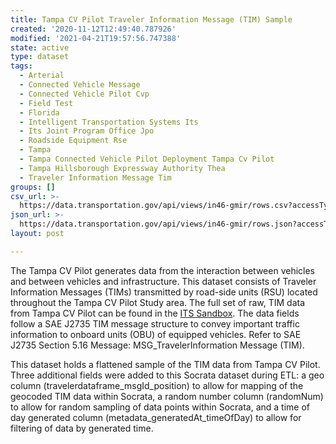 ```yaml
---
title: Tampa CV Pilot Traveler Information Message (TIM) Sample
created: '2020-11-12T12:49:40.787926'
modified: '2021-04-21T19:57:56.747388'
state: active
type: dataset
tags:
  - Arterial
  - Connected Vehicle Message
  - Connected Vehicle Pilot Cvp
  - Field Test
  - Florida
  - Intelligent Transportation Systems Its
  - Its Joint Program Office Jpo
  - Roadside Equipment Rse
  - Tampa
  - Tampa Connected Vehicle Pilot Deployment Tampa Cv Pilot
  - Tampa Hillsborough Expressway Authority Thea
  - Traveler Information Message Tim
groups: []
csv_url: >-
  https://data.transportation.gov/api/views/in46-gmir/rows.csv?accessType=DOWNLOAD
json_url: >-
  https://data.transportation.gov/api/views/in46-gmir/rows.json?accessType=DOWNLOAD
layout: post

---
```

The Tampa CV Pilot generates data from the interaction between vehicles and between vehicles and infrastructure. This dataset consists of Traveler Information Messages (TIMs) transmitted by road-side units (RSU) located throughout the Tampa CV Pilot Study area.  The full set of raw, TIM data from Tampa CV Pilot can be found in the <a href="http://usdot-its-cvpilot-public-data.s3.amazonaws.com/index.html" target="_blank">ITS Sandbox</a>. The data fields follow a SAE J2735 TIM message structure to convey important traffic information to onboard units (OBU) of equipped vehicles. Refer to SAE J2735 Section 5.16 Message: MSG_TravelerInformation Message (TIM).

This dataset holds a flattened sample of the TIM data from Tampa CV Pilot. Three additional fields were added to this Socrata dataset during ETL: a geo column (travelerdataframe_msgId_position) to allow for mapping of the geocoded TIM data within Socrata, a random number column (randomNum) to allow for random sampling of data points within Socrata, and a time of day generated column (metadata_generatedAt_timeOfDay) to allow for filtering of data by generated time.
